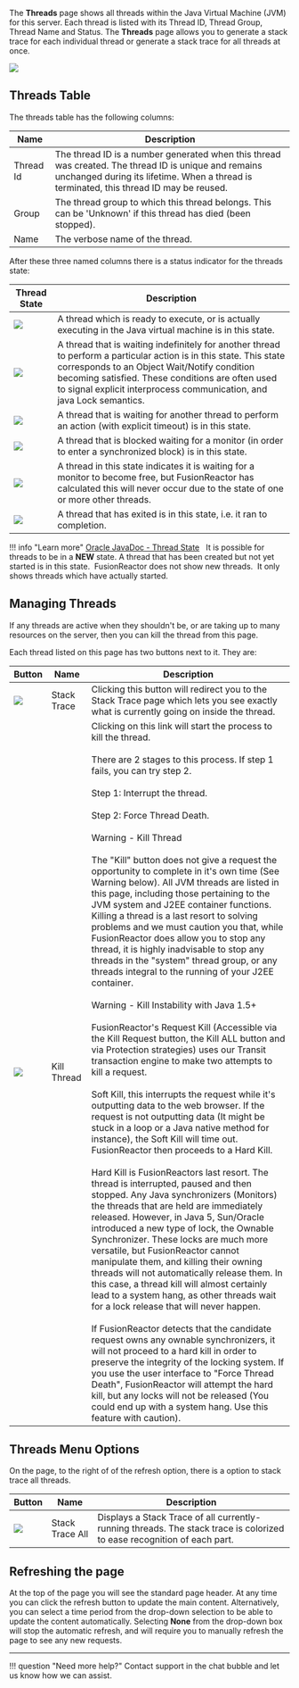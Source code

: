 

The **Threads** page shows all threads within the Java Virtual
Machine (JVM) for this server. Each thread is listed with its Thread ID,
Thread Group, Thread Name and Status. The **Threads** page allows you to
generate a stack trace for each individual thread or generate a stack
trace for all threads at once.

![](/attachments/245551947/245551980.png)

## Threads Table

The threads table has the following columns:

|Name|Description|
|--- |--- |
|Thread Id|The thread ID is a number generated when this thread was created. The thread ID is unique and remains unchanged during its lifetime. When a thread is terminated, this thread ID may be reused.|
|Group|The thread group to which this thread belongs. This can be 'Unknown' if this thread has died (been stopped).|
|Name|The verbose name of the thread.| 

After these three named columns there is a status indicator for the
threads state: 

|Thread State|Description|
|--- |--- |
|![](/attachments/245551947/245552030.png)|A thread which is ready to execute, or is actually executing in the Java virtual machine is in this state.|
|![](/attachments/245551947/245552025.png)|A thread that is waiting indefinitely for another thread to perform a particular action is in this state.  This state corresponds to an Object Wait/Notify condition becoming satisfied. These conditions are often used to signal explicit interprocess communication, and java Lock semantics.|
|![](/attachments/245551947/245552040.png)|A thread that is waiting for another thread to perform an action (with explicit timeout) is in this state.|
|![](/attachments/245551947/245552065.png)|A thread that is blocked waiting for a monitor (in order to enter a synchronized block) is in this state.|
|![](/attachments/245551947/245551970.png)|A thread in this state indicates it is waiting for a monitor to become free, but FusionReactor has calculated this will never occur due to the state of one or more other threads.|
|![](/attachments/245551947/245552015.png)|A thread that has exited is in this state,  i.e. it ran to completion.|


!!! info "Learn more"
    [Oracle JavaDoc - Thread State](https://docs.oracle.com/javase/7/docs/api/java/lang/Thread.State.html)
     
It is possible for threads to be in a **NEW** state. A thread that
has been created but not yet started is in this state.  FusionReactor
does not show new threads.  It only shows threads which have actually
started.

## Managing Threads

If any threads are active when they shouldn't be, or are taking up to
many resources on the server, then you can kill the thread from this
page.

Each thread listed on this page has two buttons next to it. They are:

|Button|Name|Description|
|--- |--- |--- |
|![](/attachments/245551947/245551960.png)|Stack Trace|Clicking this button will redirect you to the Stack Trace page which lets you see exactly what is currently going on inside the thread.|
|![](/attachments/245551947/245551975.png)|Kill Thread|Clicking on this link will start the process to kill the thread. <br> <br> There are 2 stages to this process. If step 1 fails, you can try step 2. <br> <br> Step 1: Interrupt the thread. <br> <br> Step 2: Force Thread Death. <br> <br> Warning - Kill Thread <br> <br> The "Kill" button does not give a request the opportunity to complete in it's own time (See Warning below). All JVM threads are listed in this page, including those pertaining to the JVM system and J2EE container functions.  Killing a thread is a last resort to solving problems and we must caution you that, while FusionReactor does allow you to stop any thread, it is highly inadvisable to stop any threads in the "system" thread group, or any threads integral to the running of your J2EE container. <br> <br> Warning - Kill Instability with Java 1.5+ <br> <br> FusionReactor's Request Kill (Accessible via the Kill Request button, the Kill ALL button and via Protection strategies) uses our Transit transaction engine to make two attempts to kill a request. <br> <br> Soft Kill, this interrupts the request while it's outputting data to the web browser. If the request is not outputting data (It might be stuck in a loop or a Java native method for instance), the Soft Kill will time out.  FusionReactor then proceeds to a Hard Kill. <br> <br> Hard Kill is FusionReactors last resort. The thread is interrupted, paused and then stopped.  Any Java synchronizers (Monitors) the threads that are held are immediately released.  However, in Java 5, Sun/Oracle introduced a new type of lock, the Ownable Synchronizer. These locks are much more versatile, but FusionReactor cannot manipulate them, and killing their owning threads will not automatically release them. In this case, a thread kill will almost certainly lead to a system hang, as other threads wait for a lock release that will never happen. <br> <br> If FusionReactor detects that the candidate request owns any ownable synchronizers, it will not proceed to a hard kill in order to preserve the integrity of the locking system. If you use the user interface to "Force Thread Death", FusionReactor will attempt the hard kill, but any locks will not be released (You could end up with a system hang. Use this feature with caution).|

## Threads Menu Options

On the page, to the right of of the refresh option, there is a option to
stack trace all threads.

|Button|Name|Description|
|--- |--- |--- |
|![](/attachments/245549501/245549592.png)|Stack Trace All|Displays a Stack Trace of all currently-running threads. The stack trace is colorized to ease recognition of each part.|

## Refreshing the page

At the top of the page you will see the standard page header. At any
time you can click the refresh button to update the main content.
Alternatively, you can select a time period from the drop-down selection
to be able to update the content automatically. Selecting **None** from
the drop-down box will stop the automatic refresh, and will require you
to manually refresh the page to see any new requests.

___

!!! question "Need more help?"
    Contact support in the chat bubble and let us know how we can assist.
